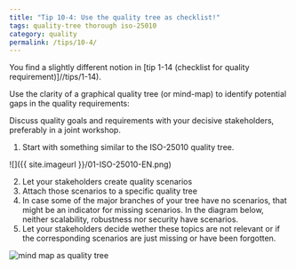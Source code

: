 ```yaml
---
title: "Tip 10-4: Use the quality tree as checklist!"
tags: quality-tree thorough iso-25010
category: quality
permalink: /tips/10-4/
---
```


You find a slightly different notion in [tip 1-14 (checklist for quality requirement)]//tips/1-14).

Use the clarity of a graphical quality tree (or mind-map) to identify potential gaps in
the quality requirements:

Discuss quality goals and requirements with your decisive stakeholders, preferably in a
joint workshop.

1. Start with something similar to the ISO-25010 quality tree.

![]({{ site.imageurl }}/01-ISO-25010-EN.png)

2. Let your stakeholders create quality scenarios
3. Attach those scenarios to a specific quality tree
4. In case some of the major branches of your tree have no scenarios, that might be an indicator
for missing scenarios. In the diagram below, neither scalability, robustness nor security have scenarios.
5. Let your stakeholders decide wether these topics are not relevant or if the corresponding scenarios
are just missing or have been forgotten.

![mind map as quality tree]({{site.imageurl}}/10-quality-tree-mindmap-example.png)
